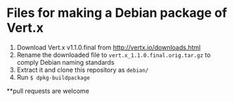 Files for making a Debian package of Vert.x
===========================================
1. Download Vert.x v1.1.0.final from http://vertx.io/downloads.html
2. Rename the downloaded file to `vert.x_1.1.0.final.orig.tar.gz` to comply Debian naming standards
3. Extract it and clone this repository as `debian/`
4. Run `$ dpkg-buildpackage`

**pull requests are welcome
